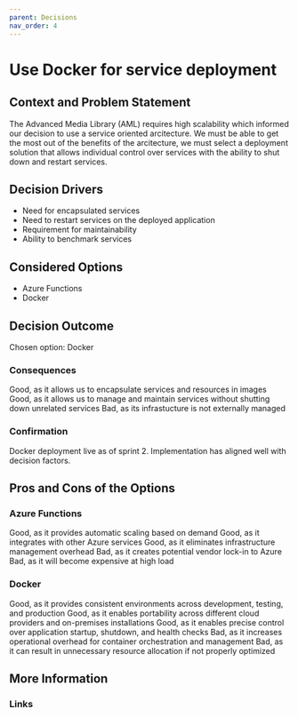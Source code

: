 ```yaml
---
parent: Decisions
nav_order: 4
---
```


# Use Docker for service deployment

## Context and Problem Statement

The Advanced Media Library (AML) requires high scalability which informed our decision to use a service oriented arcitecture. We must be able to get the most out of the benefits of the arcitecture, we must select a deployment solution that allows individual control over services with the ability to shut down and restart services.

## Decision Drivers

- Need for encapsulated services
- Need to restart services on the deployed application
- Requirement for maintainability
- Ability to benchmark services

## Considered Options

- Azure Functions
- Docker

## Decision Outcome

Chosen option: Docker

### Consequences

Good, as it allows us to encapsulate services and resources in images
Good, as it allows us to manage and maintain services without shutting down unrelated services
Bad, as its infrastucture is not externally managed

### Confirmation

Docker deployment live as of sprint 2. Implementation has aligned well with decision factors.

## Pros and Cons of the Options

### Azure Functions

Good, as it provides automatic scaling based on demand
Good, as it integrates with other Azure services
Good, as it eliminates infrastructure management overhead
Bad, as it creates potential vendor lock-in to Azure
Bad, as it will become expensive at high load

### Docker

Good, as it provides consistent environments across development, testing, and production
Good, as it enables portability across different cloud providers and on-premises installations
Good, as it enables precise control over application startup, shutdown, and health checks
Bad, as it increases operational overhead for container orchestration and management
Bad, as it can result in unnecessary resource allocation if not properly optimized

## More Information

### Links

